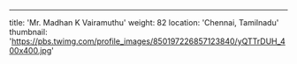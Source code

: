 ---
title: 'Mr. Madhan K Vairamuthu'
weight: 82
location: 'Chennai, Tamilnadu'
thumbnail: 'https://pbs.twimg.com/profile_images/850197226857123840/yQTTrDUH_400x400.jpg'
